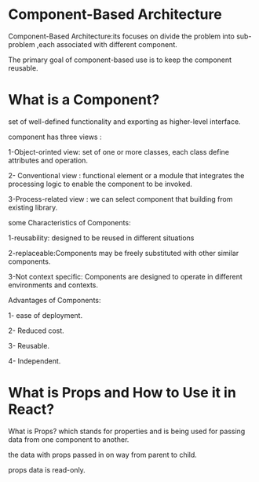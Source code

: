 
# Component-Based Architecture

Component-Based Architecture:its focuses on divide the problem into sub-problem ,each associated with different component.

The primary goal of component-based use is to keep the component reusable.

# What is a Component?
 set of well-defined functionality and exporting  as higher-level interface.

component has three views :

1-Object-orinted view: set of one or more classes, each class define attributes and operation.

2- Conventional view : functional element or a module that integrates the processing logic to enable the component to be invoked.

3-Process-related view : we can select component that building from existing library.

some Characteristics of Components:

1-reusability: designed to be reused in different situations

2-replaceable:Components may be freely substituted with other similar components.

3-Not context specific: Components are designed to operate in different environments and contexts.

Advantages of Components: 

1- ease of deployment.

2- Reduced cost.

3- Reusable.

4- Independent.


# What is Props and How to Use it in React?

What is Props? 
which stands for properties and is being used for passing data from one component to another.

the data with props passed in on way from parent to child.

props data is read-only.





